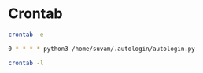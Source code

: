 # Crontab
```bash
crontab -e
```

```bash
0 * * * * python3 /home/suvam/.autologin/autologin.py
```

```bash
crontab -l
```